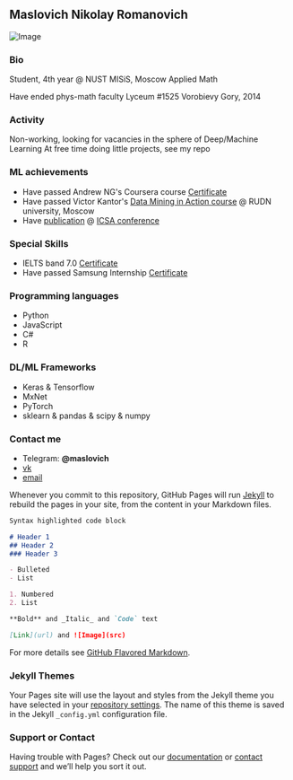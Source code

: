 ## Maslovich Nikolay Romanovich

![Image](https://sun9-7.userapi.com/c831309/v831309035/60348/f_yWNVG_1FE.jpg)

### Bio
Student, 4th year @ NUST MISiS, Moscow
Applied Math

Have ended phys-math faculty Lyceum #1525 Vorobievy Gory, 2014

### Activity
Non-working, looking for vacancies in the sphere of Deep/Machine Learning
At free time doing little projects, see my repo

### ML achievements
- Have passed Andrew NG's Coursera course [Certificate](https://www.coursera.org/account/accomplishments/specialization/M3MJ77GFCWL8)
- Have passed Victor Kantor's [Data Mining in Action course](vk.com/dmia) @ RUDN university, Moscow
- Have [publication](http://2018.icsa-conf.ru/) @ [ICSA conference](http://2018.icsa-conf.ru/)

### Special Skills
- IELTS band 7.0 [Certificate](www.ielts.com)
- Have passed Samsung Internship [Certificate](www.vk.com)

### Programming languages
- Python
- JavaScript
- C#
- R

### DL/ML Frameworks
- Keras & Tensorflow
- MxNet
- PyTorch
- sklearn & pandas & scipy & numpy

### Contact me
- Telegram: **@maslovich**
- [vk](www.vk.com/realign)
- [email](mailto:m141836@edu.misis.ru)

Whenever you commit to this repository, GitHub Pages will run [Jekyll](https://jekyllrb.com/) to rebuild the pages in your site, from the content in your Markdown files.

```markdown
Syntax highlighted code block

# Header 1
## Header 2
### Header 3

- Bulleted
- List

1. Numbered
2. List

**Bold** and _Italic_ and `Code` text

[Link](url) and ![Image](src)
```

For more details see [GitHub Flavored Markdown](https://guides.github.com/features/mastering-markdown/).

### Jekyll Themes

Your Pages site will use the layout and styles from the Jekyll theme you have selected in your [repository settings](https://github.com/lebionick/lebionick.github.io/settings). The name of this theme is saved in the Jekyll `_config.yml` configuration file.

### Support or Contact

Having trouble with Pages? Check out our [documentation](https://help.github.com/categories/github-pages-basics/) or [contact support](https://github.com/contact) and we’ll help you sort it out.
